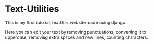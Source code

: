 # Text-Utilities
This is my first tutorial, textUtils website made using django.

Here you can edit your text by removing punctuations, converting it to uppercase, removing extra spaces and new lines, counting characters.
